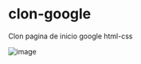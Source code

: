 # clon-google

Clon pagina de inicio google html-css

![image](file:///home/nicolaspa/Pictures/Screenshot%20from%202021-05-19%2016-08-05.png)
